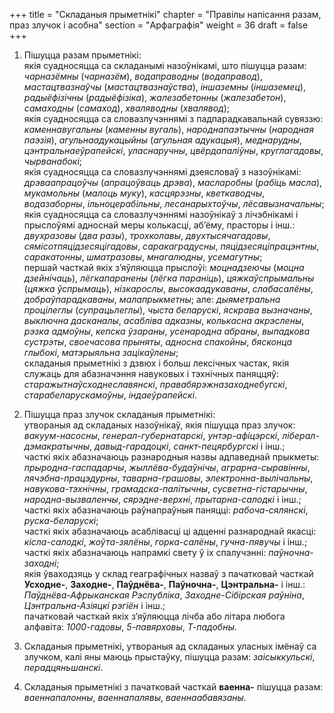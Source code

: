 +++
title = "Складаныя прыметнікі"
chapter = "Правілы напісання разам, праз злучок і асобна"
section = "Арфаграфія"
weight = 36
draft = false
+++

1. Пішуцца разам прыметнікі:
<br>якія суадносяцца са складанымі назоўнікамі, што пішуцца разам: _чарназёмны_ (_чарназём_), _водаправодны_ (_водаправод_), _мастацтвазнаўчы_ (_мастацтвазнаўства_), _іншаземны_ (_іншаземец_), _радыёфізічны_ (_радыёфізіка_), _жалезабетонны_ (_жалезабетон_), _самаходны_ (_самаход_), _хваляводны_ (_хвалявод_);
<br>якія суадносяцца са словазлучэннямі з падпарадкавальнай сувяззю: _каменнавугальны_ (_каменны вугаль_), _народнапаэтычны_ (_народная паэзія_), _агульнаадукацыйны_ (_агульная адукацыя_), _меднарудны_, _цэнтральнаеўрапейскі_, _уласнаручны_, _цвёрдапаліўны_, _круглагадовы_, _чырванабокі_;
<br>якія суадносяцца са словазлучэннямі дзеясловаў з назоўнікамі: _дрэваапрацоўчы_ (_апрацоўваць дрэва_), _масларобны_ (_рабіць масла_), _мукамольны_ (_малоць муку_), _касцярэзны_, _кветкаводчы_, _водазаборны_, _ільноцерабільны_, _лесанарыхтоўчы_, _лёсавызначальны_;
<br>якія суадносяцца са словазлучэннямі назоўнікаў з лічэбнікамі і прыслоўямі адноснай меры колькасці, аб’ёму, прасторы і інш.: _двухразовы_ (_два разы_), _трохколавы_, _двухтысячагадовы_, _сямісотпяцідзесяцігадовы_, _саракаградусны_, _пяцідзесяціпрацэнтны_, _саракатонны_, _шматразовы_, _мнагалюдны_, _усемагутны_;
<br>першай часткай якіх з’яўляюцца прыслоўі: _моцнадзеючы_ (_моцна дзейнічаць_), _лёгкапаранены_ (_лёгка параніць_), _цяжкаўспрымальны_ (_цяжка ўспрымаць_), _нізкарослы_, _высокаадукаваны_, _слабасалёны_, _добраўпарадкаваны_, _малапрыкметны_; але: _дыяметральна процілеглы_ (_супрацьлеглы_), _чыста беларускі_, _яскрава вызначаны_, _выключна дасканалы_, _асабліва адказны_, _колькасна акрэслены_, _рэзка адмоўны_, _кепска ўзараны_, _усенародна абраны_, _выпадкова сустрэты_, _своечасова прыняты_, _адносна спакойны_, _бясконца глыбокі_, _матэрыяльна зацікаўлены_;
<br>складаныя прыметнікі з дзвюх і больш лексічных частак, якія служаць для абазначэння навуковых і тэхнічных паняццяў: _старажытнаўсходнеславянскі_, _правабярэжназаходнебугскі_, _старабеларускамоўны_, _індаеўрапейскі_.

2. Пішуцца праз злучок складаныя прыметнікі:
<br>утвораныя ад складаных назоўнікаў, якія пішуцца праз злучок: _вакуум-насосны_, _генерал-губернатарскі_, _унтэр-афіцэрскі_, _ліберал-дэмакратычны_, _давыд-гарадоцкі_, _санкт-пецярбургскі_ і інш.;
<br>часткі якіх абазначаюць разнародныя назвы адпаведнай прыкметы: _прыродна-гаспадарчы_, _жыллёва-будаўнічы_, _аграрна-сыравінны_, _лячэбна-працэдурны_, _таварна-грашовы_, _электронна-вылічальны_, _навукова-тэхнічны_, _грамадска-палітычны_, _сусветна-гістарычны_, _народна-вызваленчы_, _сярэдне-верхні_, _прытарна-салодкі_ і інш.;
<br>часткі якіх абазначаюць раўнапраўныя паняцці: _рабоча-сялянскі_, _руска-беларускі_;
<br>часткі якіх абазначаюць асаблівасці ці адценні разнароднай якасці: _кісла-салодкі_, _жоўта-зялёны_, _горка-салёны_, _гучна-пявучы_ і інш.;
<br>часткі якіх абазначаюць напрамкі свету ў іх спалучэнні: _паўночна-заходні_;
<br>якія ўваходзяць у склад геаграфічных назваў з пачатковай часткай __Усходне-__, __Заходне-__, __Паўднёва-__, __Паўночна-__, __Цэнтральна-__ і інш.: _Паўднёва-Афрыканская Рэспубліка_, _Заходне-Сібірская раўніна_, _Цэнтральна-Азіяцкі рэгіён_ і інш.;
<br>пачатковай часткай якіх з’яўляюцца лічба або літара любога алфавіта: _1000-гадовы_, _5-павярховы_, _Т-падобны_.

3. Складаныя прыметнікі, утвораныя ад складаных уласных імёнаў са злучком, калі яны маюць прыстаўку, пішуцца разам: _заісыккульскі_, _перадцяньшанскі_.

4. Складаныя прыметнікі з пачатковай часткай __ваенна-__ пішуцца разам: _ваеннапалонны_, _ваеннапалявы_, _ваеннаабавязаны_.

